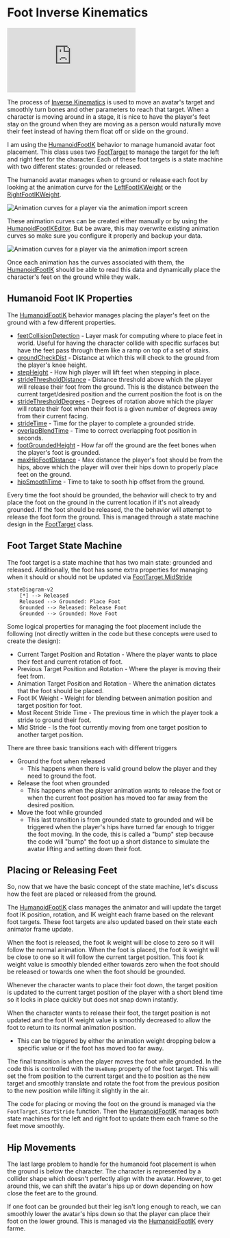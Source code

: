 # Foot Inverse Kinematics

<!-- markdownlint-disable MD013 -->
<!-- markdownlint-disable MD033 -->
<!-- Disable line length lint rule for portion of embed -->
<div class="videoWrapper">
<iframe
    src="https://youtu.be/jfKTmEWJESw"
    title="Creating Dynamic Character Movements with Inverse Kinematics and Open-Source Code"
    frameborder="0"
    allow="accelerometer; autoplay; clipboard-write; encrypted-media; gyroscope; picture-in-picture"
    allowfullscreen></iframe>
</div>
<!-- markdownlint-enable MD033 -->
<!-- markdownlint-enable MD013 -->

The process of [Inverse Kinematics](https://docs.unity3d.com/Manual/InverseKinematics.html)
is used to move an avatar's target and smoothly turn bones and other
parameters to reach that target. When a character is moving around in a
stage, it is nice to have the player's feet stay on the ground when they
are moving as a person would naturally move their feet instead
of having them float off or slide on the ground.

I am using the [HumanoidFootIK](xref:nickmaltbie.OpenKCC.Animation.HumanoidFootIK)
behavior to manage humanoid avatar foot placement. This class uses
two [FootTarget](xref:nickmaltbie.OpenKCC.Animation.FootTarget) to manage
the target for the left and right feet for the character.
Each of these foot targets is a state machine with two different states: grounded
or released.

The humanoid avatar manages when to ground or release each foot by looking
at the animation curve for the
[LeftFootIKWeight](xref:nickmaltbie.OpenKCC.Animation.FootTarget.LeftFootIKWeight)
or the [RightFootIKWeight](xref:nickmaltbie.OpenKCC.Animation.FootTarget.RightFootIKWeight).

![Animation curves for a player via the animation import screen](../../resources/footik/Animation-Curves.png)

These animation curves can be created either manually or by using the
[HumanoidFootIKEditor](xref:nickmaltbie.OpenKCC.Editor.HumanoidFootIKEditor).
But be aware, this may overwrite existing animation curves so make sure you
configure it properly and backup your data.

![Animation curves for a player via the animation import screen](../../resources/footik/Bake-Animation-Curves.png)

Once each animation has the curves associated with them, the [HumanoidFootIK](xref:nickmaltbie.OpenKCC.Animation.HumanoidFootIK)
should be able to read this data and dynamically place the character's feet
on the ground while they walk.

## Humanoid Foot IK Properties

The [HumanoidFootIK](xref:nickmaltbie.OpenKCC.Animation.HumanoidFootIK) behavior
manages placing the player's feet on the ground with a few different properties.

* [feetCollisionDetection](xref:nickmaltbie.OpenKCC.Animation.HumanoidFootIK.feetCollisionDetection)
    \- Layer mask for computing where to place feet in world. Useful for having the
    character collide with specific surfaces but have the feet pass through
    them like a ramp on top of a set of stairs.
* [groundCheckDist](xref:nickmaltbie.OpenKCC.Animation.HumanoidFootIK.groundCheckDist)
    \- Distance at which this will check to the ground from the player's knee height.
* [stepHeight](xref:nickmaltbie.OpenKCC.Animation.HumanoidFootIK.stepHeight)
    \- How high player will lift feet when stepping in place.
* [strideThresholdDistance](xref:nickmaltbie.OpenKCC.Animation.HumanoidFootIK.strideThresholdDistance)
    \- Distance threshold above which the player will release
    their foot from the ground. This is the distance between the current
    target/desired position and the current position the foot is on the
* [strideThresholdDegrees](xref:nickmaltbie.OpenKCC.Animation.HumanoidFootIK.strideThresholdDegrees)
    \- Degrees of rotation above which the player will rotate their foot
    when their foot is a given number of degrees away from their
    current facing.
* [strideTime](xref:nickmaltbie.OpenKCC.Animation.HumanoidFootIK.strideTime)
    \- Time for the player to complete a grounded stride.
* [overlapBlendTime](xref:nickmaltbie.OpenKCC.Animation.HumanoidFootIK.overlapBlendTime)
    \- Time to correct overlapping foot position in seconds.
* [footGroundedHeight](xref:nickmaltbie.OpenKCC.Animation.HumanoidFootIK.footGroundedHeight)
    \- How far off the ground are the feet bones when the player's foot
    is grounded.
* [maxHipFootDistance](xref:nickmaltbie.OpenKCC.Animation.HumanoidFootIK.maxHipFootDistance)
    \- Max distance the player's foot should be from the hips, above
    which the player will over their hips down to properly place
    feet on the ground.
* [hipSmoothTime](xref:nickmaltbie.OpenKCC.Animation.HumanoidFootIK.hipSmoothTime)
    \- Time to take to sooth hip offset from the ground.

Every time the foot should be grounded, the behavior will check
to try and place the foot on the ground in the current location if it's
not already grounded. If the foot should be released, the the behavior
will attempt to release the foot form the ground. This is managed
through a state machine design in the [FootTarget](xref:nickmaltbie.OpenKCC.Animation.FootTarget)
class.

## Foot Target State Machine

The foot target is a state machine that has two main state: grounded and released.
Additionally, the foot has some extra properties for managing when it
should or should not be updated via [FootTarget.MidStride](xref:nickmaltbie.OpenKCC.Animation.FootTarget.MidStride)

```mermaid
stateDiagram-v2
    [*] --> Released
    Released --> Grounded: Place Foot
    Grounded --> Released: Release Foot
    Grounded --> Grounded: Move Foot
```

Some logical properties for managing the foot placement include the
following (not directly written in the code but these concepts
were used to create the design):

* Current Target Position and Rotation - Where the player wants to place
    their feet and current rotation of foot.
* Previous Target Position and Rotation - Where the player is moving
    their feet from.
* Animation Target Position and Rotation - Where the animation dictates
    that the foot should be placed.
* Foot IK Weight - Weight for blending between animation position
    and target position for foot.
* Most Recent Stride Time - The previous time in which the
    player took a stride to ground their foot.
* Mid Stride - Is the foot currently moving from one target position to
    another target position.

There are three basic transitions each with different triggers

* Ground the foot when released
    * This happens when there is valid ground below the player
    and they need to ground the foot.
* Release the foot when grounded
    * This happens when the player animation wants to release
    the foot or when the current foot position has moved too
    far away from the desired position.
* Move the foot while grounded
    * This last transition is from grounded state to grounded
    and will be triggered when the player's hips have turned
    far enough to trigger the foot moving. In the code, this
    is called a "bump" step because the code will "bump" the
    foot up a short distance to simulate the avatar lifting and
    setting down their foot.

## Placing or Releasing Feet

So, now that we have the basic concept of the state machine, let's
discuss how the feet are placed or released from the ground.

The [HumanoidFootIK](xref:nickmaltbie.OpenKCC.Animation.HumanoidFootIK)
class manages the animator and will
update the target foot IK position, rotation, and IK weight
each frame based on the relevant foot targets.
These foot targets are also updated based on their state each
animator frame update.

When the foot is released, the foot ik weight will be close to
zero so it will follow the normal animation. When the foot
is placed, the foot ik weight will be close to one so it will follow
the current target position. This foot ik weight value is smoothly
blended either towards zero when the foot should be released
or towards one when the foot should be grounded.

Whenever the character wants to place their foot down, the
target position is updated to the current target position of the player
with a short blend time so it locks in place quickly but does
not snap down instantly.

When the character wants to release their foot, the
target position is not updated and the foot IK weight value is
smoothly decreased to allow the foot to return to its normal
animation position.

* This can be triggered by either the animation weight dropping
    below a specific value or if the foot has moved too far away.

The final transition is when the player moves the foot
while grounded. In the code this is controlled with the `UseBump`
property of the foot target. This will set the from position
to the current target and the to position as the new target and
smoothly translate and rotate the foot from the previous position
to the new position while lifting it slightly in the air.

The code for placing or moving the foot on the ground is managed
via the `FootTarget.StartStride` function. Then the
[HumanoidFootIK](xref:nickmaltbie.OpenKCC.Animation.HumanoidFootIK)
manages both state machines for the left and right foot to update
them each frame so the feet move smoothly.

## Hip Movements

The last large problem to handle for the humanoid foot placement
is when the ground is below the character. The character is represented
by a collider shape which doesn't perfectly align with the avatar.
However, to get around this, we can shift the avatar's hips
up or down depending on how close the feet are to the ground.

If one foot can be grounded but their leg isn't long enough to
reach, we can smoothly lower the avatar's hips down so that the player
can place their foot on the lower ground.
This is managed via the
[HumanoidFootIK](xref:nickmaltbie.OpenKCC.Animation.HumanoidFootIK)
every farme.
